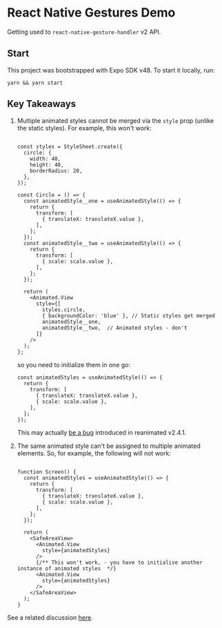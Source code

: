 # React Native Gestures Demo

Getting used to `react-native-gesture-handler` v2 API.

## Start

This project was bootstrapped with Expo SDK v48. To start it locally, run:

```shell
yarn && yarn start
```

## Key Takeaways

1. Multiple animated styles cannot be merged via the `style` prop (unlike the static styles). For example, this won't work:

    ```JSX

    const styles = StyleSheet.create({
      circle: {
        width: 40,
        height: 40,
        borderRadius: 20,
      },
    });

    const Circle = () => {
      const animatedStyle__one = useAnimatedStyle(() => {
        return {
          transform: [
            { translateX: translateX.value },
          ],
        };
      });
      const animatedStyle__two = useAnimatedStyle(() => {
        return {
          transform: [
            { scale: scale.value },
          ],
        };
      });

      return (
        <Animated.View
          style={[
            styles.circle,
            { backgroundColor: 'blue' }, // Static styles get merged
            animatedStyle__one,
            animatedStyle__two,  // Animated styles - don't
          ]}
        />
      );
    };
    ```

    so you need to initialize them in one go:

    ```JSX
    const animatedStyles = useAnimatedStyle(() => {
      return {
        transform: [
          { translateX: translateX.value },
          { scale: scale.value },
        ],
      };
    });
    ```

    This may actually [be a bug](https://github.com/software-mansion/react-native-reanimated/issues/3209) introduced in reanimated v2.4.1.

2. The same animated style can't be assigned to multiple animated elements. So, for example, the following will not work:

    ```JSX

    function Screen() {
      const animatedStyles = useAnimatedStyle(() => {
        return {
          transform: [
            { translateX: translateX.value },
            { scale: scale.value },
          ],
        };
      });
      
      return (
        <SafeAreaView>
          <Animated.View
            style={animatedStyles}
          />
          {/** This won't work, - you have to initialise another instance of animated styles  */}
          <Animated.View
            style={animatedStyles}
          />
        </SafeAreaView>
      );
    }
    ```

See a related discussion [here](https://github.com/software-mansion/react-native-reanimated/issues/1363).
